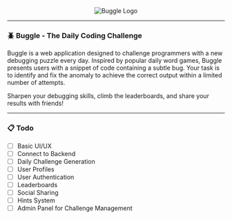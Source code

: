 
<center>
  <image src="https://i.ibb.co/BVsLL65D/readme-banner.png" alt="Buggle Logo" />
</center>

---

### 🪲 Buggle - The Daily Coding Challenge

Buggle is a web application designed to challenge programmers with a new debugging puzzle every day. Inspired by popular daily word games, Buggle presents users with a snippet of code containing a subtle bug. Your task is to identify and fix the anomaly to achieve the correct output within a limited number of attempts.

Sharpen your debugging skills, climb the leaderboards, and share your results with friends!

---

### 📋 Todo

- [ ] Basic UI/UX
- [ ] Connect to Backend
- [ ] Daily Challenge Generation
- [ ] User Profiles
- [ ] User Authentication
- [ ] Leaderboards
- [ ] Social Sharing
- [ ] Hints System
- [ ] Admin Panel for Challenge Management
